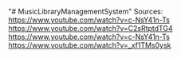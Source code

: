 "# MusicLibraryManagementSystem" 
Sources:
https://www.youtube.com/watch?v=c-NsY41n-Ts
https://www.youtube.com/watch?v=C2sRtptdTG4
https://www.youtube.com/watch?v=c-NsY41n-Ts
https://www.youtube.com/watch?v=_xf1TMs0ysk

